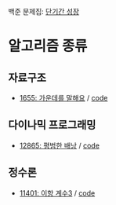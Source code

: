 백준 문제집: [단기간 성장](https://www.acmicpc.net/workbook/view/4349)
# 알고리즘 종류
## 자료구조
- [1655: 가운데를 말해요](https://www.acmicpc.net/problem/1655) / [code](https://github.com/catssci/TIL/blob/main/CodingTest/%EB%AC%B8%EC%A0%9C%EC%A7%91%20%EB%8B%A8%EA%B8%B0%EA%B0%84%20%EC%84%B1%EC%9E%A5/1655.ipynb)
## 다이나믹 프로그래밍
- [12865: 평범한 배낭](https://www.acmicpc.net/problem/12865) / [code](https://github.com/catssci/TIL/blob/main/CodingTest/%EB%AC%B8%EC%A0%9C%EC%A7%91%20%EB%8B%A8%EA%B8%B0%EA%B0%84%20%EC%84%B1%EC%9E%A5/12865.ipynb)
## 정수론
- [11401: 이항 계수3](https://www.acmicpc.net/problem/11401) / [code](https://github.com/catssci/TIL/blob/main/CodingTest/%EB%AC%B8%EC%A0%9C%EC%A7%91%20%EB%8B%A8%EA%B8%B0%EA%B0%84%20%EC%84%B1%EC%9E%A5/11401.ipynb)
